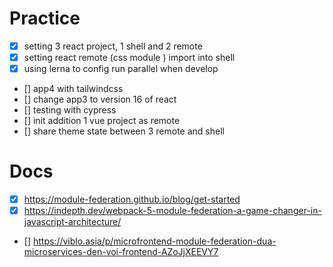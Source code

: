 # Practice

- [x] setting 3 react project, 1 shell and 2 remote
- [x] setting react remote (css module ) import into shell
- [x] using lerna to config run parallel when develop
- [] app4 with tailwindcss
- [] change app3 to version 16 of react
- [] testing with cypress
- [] init addition 1 vue project as remote
- [] share theme state between 3 remote and shell

# Docs

- [x] https://module-federation.github.io/blog/get-started
- [x] https://indepth.dev/webpack-5-module-federation-a-game-changer-in-javascript-architecture/
- [] https://viblo.asia/p/microfrontend-module-federation-dua-microservices-den-voi-frontend-AZoJjXEEVY7

